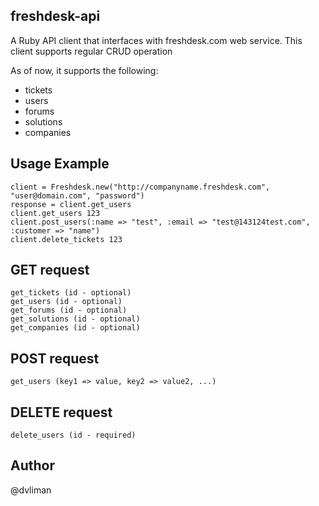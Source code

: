 ## freshdesk-api ##
A Ruby API client that interfaces with freshdesk.com web service. This client supports regular CRUD operation 

As of now, it supports the following: 

  - tickets
  - users
  - forums
  - solutions
  - companies

## Usage Example ##

```
client = Freshdesk.new("http://companyname.freshdesk.com", "user@domain.com", "password")  
response = client.get_users  
client.get_users 123  
client.post_users(:name => "test", :email => "test@143124test.com", :customer => "name")  
client.delete_tickets 123  
```

## GET request ##

```
get_tickets (id - optional)
get_users (id - optional)
get_forums (id - optional)
get_solutions (id - optional)
get_companies (id - optional)
```

## POST request ##

```
get_users (key1 => value, key2 => value2, ...)
```

## DELETE request ##

```
delete_users (id - required)
```

## Author ##
@dvliman




